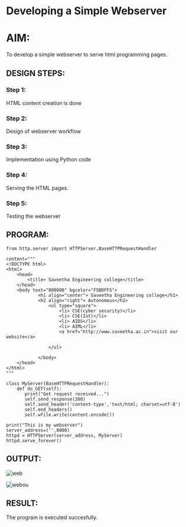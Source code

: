 # Developing a Simple Webserver

# AIM:

To develop a simple webserver to serve html programming pages.

## DESIGN STEPS:

### Step 1:

HTML content creation is done

### Step 2:

Design of webserver workflow

### Step 3:

Implementation using Python code

### Step 4:

Serving the HTML pages.

### Step 5:

Testing the webserver

## PROGRAM:
```
from http.server import HTTPServer,BaseHTTPRequestHandler

content="""
<!DOCTYPE html>
<html>
    <head>
        <title> Saveetha Engineering college</title>
    </head>
    <body text="000000" bgcolor="F5BDFFS">  
            <h1 align="center"> Saveetha Engineering college</h1>
            <h2 align="right"> Autonomous</h2>
                <ul type="square">
                    <li> CSE(cyber security)</li>
                    <li> CSE(Iot)</li>
                    <li> AIDS</li>
                    <li> AIML</li>
                    <a href="http://www.saveetha.ac.in">visit our website</a>
                    
                </ul>

            </body>
    </head>
</html> 
"""

class MyServer(BaseHTTPRequestHandler):
    def do_GET(self):
       print("Get request received...")
       self.send_response(200)
       self.send_header('content-type','text/html; charset=utf-8')
       self.end_headers()
       self.wfile.write(content.encode())

print("This is my webserver")
server_address=('',8000)
httpd = HTTPServer(server_address, MyServer)
httpd.serve_forever()
```

## OUTPUT:
![web](https://user-images.githubusercontent.com/119417735/228305431-a70bf995-f8b8-421d-ba95-1233cd175c01.png)

![webou](https://user-images.githubusercontent.com/119417735/228306772-1e481da3-4a5e-4fdb-a4ec-b5a1fe29c27d.png)

## RESULT:
The program is executed succesfully.
